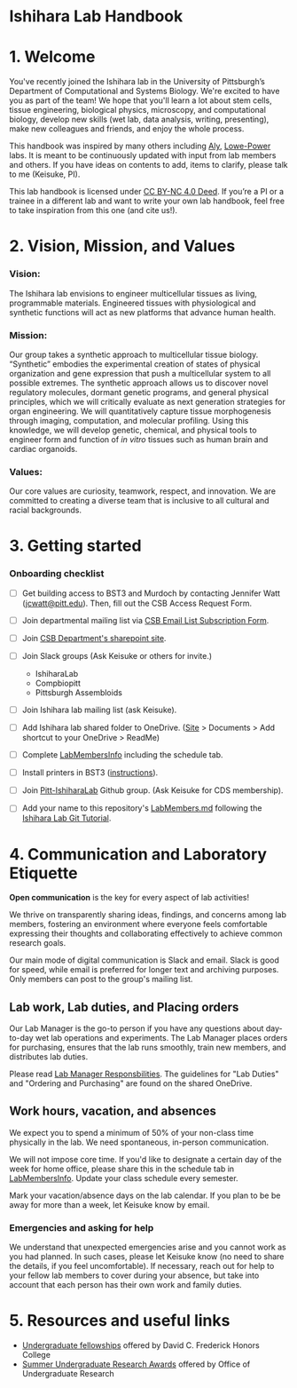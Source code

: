 # Ishihara Lab Handbook

<!-- Table of Contents will be auto-generated here -->

# 1. Welcome
You've recently joined the Ishihara lab in the University of Pittsburgh’s Department of Computational and Systems Biology.
We're excited to have you as part of the team!
We hope that you'll learn a lot about stem cells, tissue engineering, biological physics, microscopy, and computational biology, develop new skills (wet lab, data analysis, writing, presenting), make new colleagues and friends, and enjoy the whole process.

This handbook was inspired by many others including [Aly](https://github.com/alylab/labmanual),  [Lowe-Power](https://github.com/lowepowerlab/lab_handbook) labs. It is meant to be continuously updated with input from lab members and others. If you have ideas on contents to add, items to clarify, please talk to me (Keisuke, PI).

This lab handbook is licensed under [CC BY-NC 4.0 Deed](https://creativecommons.org/licenses/by-nc/4.0/). If you’re a PI or a trainee in a different lab and want to write your own lab handbook, feel free to take inspiration from this one (and cite us!).

# 2. Vision, Mission, and Values

### **Vision:**
The Ishihara lab envisions to engineer multicellular tissues as living, programmable materials.
Engineered tissues with physiological and synthetic functions will act as new platforms that advance human health.

### **Mission:**
Our group takes a synthetic approach to multicellular tissue biology. “Synthetic” embodies the experimental creation of states of physical organization and gene expression that push a multicellular system to all possible extremes.
The synthetic approach allows us to discover novel regulatory molecules, dormant genetic programs, and general physical principles, which we will critically evaluate as next generation strategies for organ engineering.
We will quantitatively capture tissue morphogenesis through imaging, computation, and molecular profiling.
Using this knowledge, we will develop genetic, chemical, and physical tools to engineer form and function of *in vitro* tissues such as human brain and cardiac organoids.

### **Values:**
Our core values are curiosity, teamwork, respect, and innovation.
We are committed to creating a diverse team that is inclusive to all cultural and racial backgrounds.

# 3. Getting started

### Onboarding checklist

- [ ] Get building access to BST3 and Murdoch by contacting Jennifer Watt (jcwatt@pitt.edu). Then, fill out the CSB Access Request Form.
- [ ] Join departmental mailing list via  [CSB Email List Subscription Form](https://forms.office.com/pages/responsepage.aspx?id=ifT5nqDg606HzDpSYRL9DdzwsnPuT99GkKDXIhKUpDlUQVk2QTRIMUxQM0lHUU5WTFJGWjU4V1k5Uy4u).
- [ ] Join [CSB Department's sharepoint site](https://pitt.sharepoint.com/sites/ProjectB).

- [ ] Join Slack groups (Ask Keisuke or others for invite.)
	- IshiharaLab
	- Compbiopitt
	- Pittsburgh Assembloids 
- [ ] Join Ishihara lab mailing list (ask Keisuke).
- [ ] Add Ishihara lab shared folder to OneDrive. ([Site](https://pitt.sharepoint.com/sites/ishiharalab2/SitePages/CollabHome.aspx) > Documents > Add shortcut to your OneDrive > ReadMe)
- [ ] Complete [LabMembersInfo](https://docs.google.com/spreadsheets/d/1gm7NiiYUaOu9xGvc94AHQDnNEBrtlLbd7ZU5bwCZrD8/edit?usp=sharing) including the schedule tab.
- [ ] Install printers in BST3 ([instructions](https://sites.pitt.edu/~gengkon/)). 
- [ ] Join [Pitt-IshiharaLab](https://github.com/Pitt-IshiharaLab) Github group. (Ask Keisuke for CDS membership).
- [ ] Add your name to this repository's [LabMembers.md](LabMembers.md) following the [Ishihara Lab Git Tutorial](GitTutorial/IshiharaLabGitTutorial.md).

# 4. Communication and Laboratory Etiquette

**Open communication** is the key for every aspect of lab activities!

We thrive on transparently sharing ideas, findings, and concerns among lab members, fostering an environment where everyone feels comfortable expressing their thoughts and collaborating effectively to achieve common research goals.

Our main mode of digital communication is Slack and email. Slack is good for speed, while email is preferred for longer text and archiving purposes. 
Only members can post to the group's mailing list.

## Lab work, Lab duties, and Placing orders

Our Lab Manager is the go-to person if you have any questions about day-to-day wet lab operations and experiments. The Lab Manager places orders for purchasing, ensures that the lab runs smoothly, train new members, and distributes lab duties.

Please read [Lab Manager Responsbilities](LabManagerResponsibilities.md). The guidelines for "Lab Duties" and "Ordering and Purchasing" are found on the shared OneDrive.

## Work hours, vacation, and absences

We expect you to spend a minimum of 50% of your non-class time physically in the lab. We need spontaneous, in-person communication.

We will not impose core time. If you'd like to designate a certain day of the week for home office, please share this in the schedule tab in [LabMembersInfo](https://docs.google.com/spreadsheets/d/1gm7NiiYUaOu9xGvc94AHQDnNEBrtlLbd7ZU5bwCZrD8/edit?usp=sharing). Update your class schedule every semester.

Mark your vacation/absence days on the lab calendar. If you plan to be be away for more than a week, let Keisuke know by email. 

### Emergencies and asking for help

We understand that unexpected emergencies arise and you cannot work as you had planned. In such cases, please let Keisuke know (no need to share the details, if you feel uncomfortable). If necessary, reach out for help to your fellow lab members to cover during your absence, but take into account that each person has their own work and family duties.

# 5. Resources and useful links

- [Undergraduate fellowships](https://www.frederickhonors.pitt.edu/academics/research-and-creative-fellowships) offered by David C. Frederick Honors College
- [Summer Undergraduate Research Awards](https://www.asundergrad.pitt.edu/research/research-opportunities/summer-undergraduate-research-awards) offered by Office of Undergraduate Research
